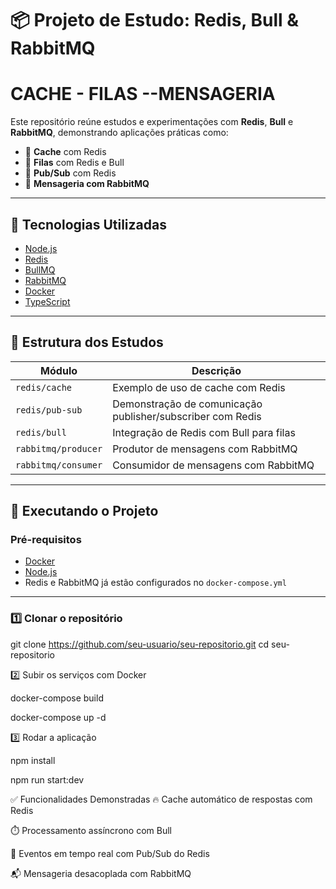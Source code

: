 # 📦 Projeto de Estudo: Redis, Bull & RabbitMQ

# CACHE - FILAS --MENSAGERIA

Este repositório reúne estudos e experimentações com **Redis**, **Bull** e **RabbitMQ**, demonstrando aplicações práticas como:

- 📌 **Cache** com Redis
- 🔄 **Filas** com Redis e Bull
- 📣 **Pub/Sub** com Redis
- 🐇 **Mensageria com RabbitMQ**

---

## 🚀 Tecnologias Utilizadas

- [Node.js](https://nodejs.org/)
- [Redis](https://redis.io/)
- [BullMQ](https://docs.bullmq.io/)
- [RabbitMQ](https://www.rabbitmq.com/)
- [Docker](https://www.docker.com/)
- [TypeScript](https://www.typescriptlang.org/)

---

## 📂 Estrutura dos Estudos

| Módulo                     | Descrição                                                                 |
|---------------------------|---------------------------------------------------------------------------|
| `redis/cache`             | Exemplo de uso de cache com Redis                                         |
| `redis/pub-sub`           | Demonstração de comunicação publisher/subscriber com Redis                |
| `redis/bull`              | Integração de Redis com Bull para filas                                   |
| `rabbitmq/producer`       | Produtor de mensagens com RabbitMQ                                        |
| `rabbitmq/consumer`       | Consumidor de mensagens com RabbitMQ                                      |

---

## 🧪 Executando o Projeto

### Pré-requisitos

- [Docker](https://docs.docker.com/get-docker/)
- [Node.js](https://nodejs.org/)
- Redis e RabbitMQ já estão configurados no `docker-compose.yml`

---

### 1️⃣ Clonar o repositório

git clone https://github.com/seu-usuario/seu-repositorio.git
cd seu-repositorio


2️⃣ Subir os serviços com Docker

docker-compose build

docker-compose up -d


3️⃣ Rodar a aplicação

npm install

npm run start:dev


✅ Funcionalidades Demonstradas
🔥 Cache automático de respostas com Redis

⏱️ Processamento assíncrono com Bull

📢 Eventos em tempo real com Pub/Sub do Redis

📬 Mensageria desacoplada com RabbitMQ

